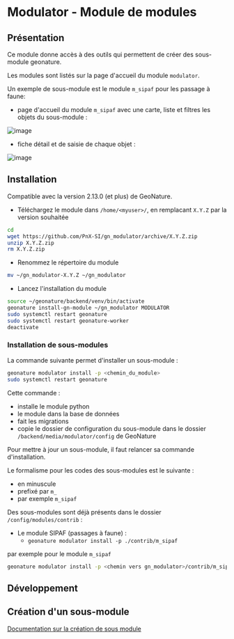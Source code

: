 # Modulator - Module de modules

## Présentation

Ce module donne accès à des outils qui permettent de créer des sous-module geonature.


Les modules sont listés sur la page d'accueil du module `modulator`.

Un exemple de sous-module est le module `m_sipaf` pour les passage à faune:

- page d'accueil du module `m_sipaf` avec une carte, liste et filtres les objets du sous-module :

![image](https://user-images.githubusercontent.com/4418840/217202599-44988f09-2651-49b4-966a-623d7abdcab9.png)

- fiche détail et de saisie de chaque objet :

![image](https://user-images.githubusercontent.com/4418840/217202865-45eb1a87-6826-4108-a8d5-6fa1a1392810.png)

## Installation

Compatible avec la version 2.13.0 (et plus) de GeoNature.

- Téléchargez le module dans ``/home/<myuser>/``, en remplacant ``X.Y.Z`` par la version souhaitée

```bash
cd
wget https://github.com/PnX-SI/gn_modulator/archive/X.Y.Z.zip
unzip X.Y.Z.zip
rm X.Y.Z.zip
```

- Renommez le répertoire du module

```bash
mv ~/gn_modulator-X.Y.Z ~/gn_modulator
```

- Lancez l'installation du module

```bash
source ~/geonature/backend/venv/bin/activate
geonature install-gn-module ~/gn_modulator MODULATOR
sudo systemctl restart geonature
sudo systemctl restart geonature-worker
deactivate
```

### Installation de sous-modules

La commande suivante permet d'installer un sous-module :

```bash
geonature modulator install -p <chemin_du_module>
sudo systemctl restart geonature
```

Cette commande : 
- installe le module python
- le module dans la base de données
- fait les migrations
- copie le dossier de configuration du sous-module dans le dossier `/backend/media/modulator/config` de GeoNature

Pour mettre à jour un sous-module, il faut relancer sa commande d'installation.

Le formalisme pour les codes des sous-modules est le suivante :   
- en minuscule
- prefixé par `m_`
- par exemple `m_sipaf`

Des sous-modules sont déjà présents dans le dossier
`/config/modules/contrib` :

- Le module SIPAF (passages à faune) :   
   - `geonature modulator install -p ./contrib/m_sipaf`

par exemple pour le module `m_sipaf`

```bash
geonature modulator install -p <chemin vers gn_modulator>/contrib/m_sipaf
```



## Développement

## Création d'un sous-module

[Documentation sur la création de sous module](./doc/creation_module.md)

